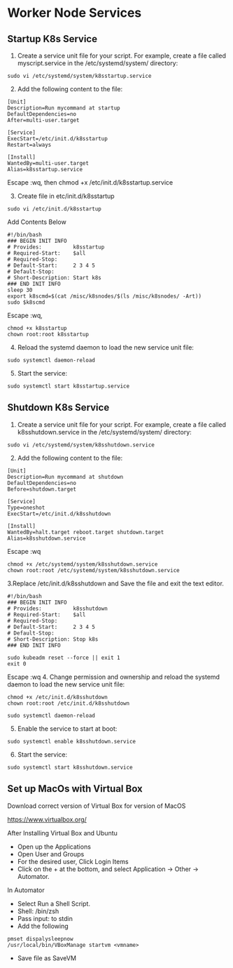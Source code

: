 # Worker Node Services

## Startup K8s Service

1. Create a service unit file for your script. For example, create a file called myscript.service in the /etc/systemd/system/ directory:
```
sudo vi /etc/systemd/system/k8sstartup.service
```

2. Add the following content to the file:
```
[Unit]
Description=Run mycommand at startup
DefaultDependencies=no
After=multi-user.target

[Service]
ExecStart=/etc/init.d/k8sstartup
Restart=always

[Install]
WantedBy=multi-user.target
Alias=k8sstartup.service
```
Escape :wq, then chmod +x /etc/init.d/k8sstartup.service

3. Create file in etc/init.d/k8sstartup
```
sudo vi /etc/init.d/k8sstartup
```
Add Contents Below
```
#!/bin/bash
### BEGIN INIT INFO
# Provides:          k8sstartup
# Required-Start:    $all
# Required-Stop:
# Default-Start:     2 3 4 5
# Default-Stop:
# Short-Description: Start k8s
### END INIT INFO
sleep 30
export k8scmd=$(cat /misc/k8snodes/$(ls /misc/k8snodes/ -Art))
sudo $k8scmd

```
Escape :wq, 
```
chmod +x k8sstartup
chown root:root k8sstartup
```

4. Reload the systemd daemon to load the new service unit file:
```
sudo systemctl daemon-reload
```

5. Start the service:
```
sudo systemctl start k8sstartup.service
```

## Shutdown K8s Service

1. Create a service unit file for your script. For example, create a file called k8sshutdown.service in the /etc/systemd/system/ directory:
```
sudo vi /etc/systemd/system/k8sshutdown.service
```
2. Add the following content to the file:
```
[Unit]
Description=Run mycommand at shutdown
DefaultDependencies=no
Before=shutdown.target

[Service]
Type=oneshot
ExecStart=/etc/init.d/k8sshutdown

[Install]
WantedBy=halt.target reboot.target shutdown.target
Alias=k8sshutdown.service
```
Escape :wq
```
chmod +x /etc/systemd/system/k8sshutdown.service
chown root:root /etc/systemd/system/k8sshutdown.service
```
3.Replace /etc/init.d/k8sshutdown and Save the file and exit the text editor.
```
#!/bin/bash
### BEGIN INIT INFO
# Provides:          k8sshutdown
# Required-Start:    $all
# Required-Stop:
# Default-Start:     2 3 4 5
# Default-Stop:
# Short-Description: Stop k8s
### END INIT INFO

sudo kubeadm reset --force || exit 1
exit 0

```
Escape :wq
4. Change permission and ownership and reload the systemd daemon to load the new service unit file:
```
chmod +x /etc/init.d/k8sshutdown
chown root:root /etc/init.d/k8sshutdown

sudo systemctl daemon-reload
```
5. Enable the service to start at boot:
```
sudo systemctl enable k8sshutdown.service
```
6. Start the service:
```
sudo systemctl start k8sshutdown.service
```

## Set up MacOs with Virtual Box

Download correct version of Virtual Box for version of MacOS

https://www.virtualbox.org/

After Installing Virtual Box and Ubuntu
- Open up the Applications
- Open User and Groups
- For the desired user, Click Login Items
- Click on the + at the bottom, and select Application -> Other -> Automator.

In Automator
- Select Run a Shell Script.
- Shell: /bin/zsh
- Pass input: to stdin
- Add the following
```
pmset dispalysleepnow
/usr/local/bin/VBoxManage startvm <vmname>
```
- Save file as SaveVM
